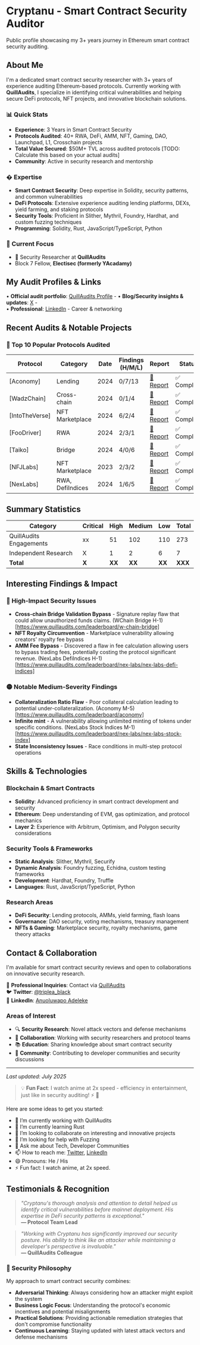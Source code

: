 # Cryptanu - Smart Contract Security Auditor

Public profile showcasing my 3+ years journey in Ethereum smart contract security auditing.

## About Me

I'm a dedicated smart contract security researcher with 3+ years of experience auditing Ethereum-based protocols. Currently working with **QuillAudits**, I specialize in identifying critical vulnerabilities and helping secure DeFi protocols, NFT projects, and innovative blockchain solutions.

### 📊 Quick Stats

- **Experience**: 3 Years in Smart Contract Security
- **Protocols Audited**: 40+ RWA, DeFi, AMM, NFT, Gaming, DAO, Launchpad, L1, Crosschain projects  
- **Total Value Secured**: $50M+ TVL across audited protocols [TODO: Calculate this based on your actual audits]
- **Community**: Active in security research and mentorship

### � Expertise
- **Smart Contract Security**: Deep expertise in Solidity, security patterns, and common vulnerabilities
- **DeFi Protocols**: Extensive experience auditing lending platforms, DEXs, yield farming, and staking protocols
- **Security Tools**: Proficient in Slither, Mythril, Foundry, Hardhat, and custom fuzzing techniques
- **Programming**: Solidity, Rust, JavaScript/TypeScript, Python

### 🎯 Current Focus
- 🔭 Security Researcher at **QuillAudits**
- Block 7 Fellow, **Electisec (formerly YAcadamy)**

## My Audit Profiles & Links

• **Official audit portfolio**: [QuillAudits Profile](https://quillaudits.com/auditors/cryptanu) - 
• **Blog/Security insights & updates**: [X](https://x.com/cryptanu) -   
• **Professional**: [LinkedIn](https://linkedin.com/in/anuoluwapo-adeleke-75a705196/) - Career & networking  

## Recent Audits & Notable Projects

### 🏢 Top 10 Popular Protocols Audited

| Protocol | Category | Date | Findings (H/M/L) | Report | Status |
|----------|----------|------|------------------|--------|--------|
| [Aconomy] | Lending | 2024 | 0/7/13 | [📄 Report](https://github.com/Quillhash/QuillAudit_Reports/blob/master/Aconomy%20Smart%20Contract%20Audit%20Report%20-%20QuillAudits.pdf) | ✅ Complete |
| [WadzChain] | Cross-chain | 2024 | 0/1/4 | [📄 Report](https://github.com/Quillhash/QuillAudit_Reports/blob/master/W%20Chain%20Bridge%20Conract%20Audit%20Report%20-%20QuillAudits.pdf) | ✅ Complete |
| [IntoTheVerse] | NFT Marketplace | 2024 | 6/2/4 | [📄 Report](https://github.com/Quillhash/QuillAudit_Reports/blob/master/IntoTheVerse%20Smart%20Contract%20Audit%20Report%20-%20QuillAudits.pdf) | ✅ Complete |
| [FooDriver] | RWA | 2024 | 2/3/1 | [📄 Report](https://github.com/Quillhash/QuillAudit_Reports/blob/master/FooDriver%20Smart%20Contract%20Audit%20Report%20-%20QuillAudits.pdf) | ✅ Complete |
| [Taiko] | Bridge | 2024 | 4/0/6 | [📄 Report](https://github.com/Quillhash/QuillAudit_Reports/blob/master/Taiko%20Smart%20Contracts%20Audit%20Report%20-%20QuillAudits.pdf) | ✅ Complete |
| [NFJLabs] | NFT Marketplace | 2023 | 2/3/2 | [📄 Report](https://github.com/Quillhash/QuillAudit_Reports/blob/master/NFJ%20Labs%20Smart%20Contract%20Audit%20Report%20-%20QuillAudits.pdf) | ✅ Complete |
| [NexLabs] | RWA, DefiIndices | 2024 | 1/6/5 | [📄 Report](https://github.com/Quillhash/QuillAudit_Reports/blob/master/Nex%20labs%20Defi%20Indices%20Audit%20report%20-%20QuillAudits.pdf) | ✅ Complete |

## Summary Statistics

| Category | Critical | High | Medium | Low | Total |
|----------|----------|------|--------|-----|-------|
| QuillAudits Engagements | xx | 51 | 102 | 110 | 273 |
| Independent Research | X | 1 | 2 | 6 | 7 |
| **Total** | **X** | **XX** | **XX** | **XX** | **XXX** |

## Interesting Findings & Impact

### 🔴 High-Impact Security Issues
- **Cross-chain Bridge Validation Bypass** - Signature replay flaw that could allow unauthorized funds claims. (WChain Bridge H-1)[https://www.quillaudits.com/leaderboard/w-chain-bridge]
- **NFT Royalty Circumvention** - Marketplace vulnerability allowing creators' royalty fee bypass
- **AMM Fee Bypass** - Discovered a flaw in fee calculation allowing users to bypass trading fees, potentially costing the protocol significant revenue. (NexLabs DefiIndices H-1)[https://www.quillaudits.com/leaderboard/nex-labs/nex-labs-defi-indices]

### 🟡 Notable Medium-Severity Findings
- **Collateralization Ratio Flaw** - Poor collateral calculation leading to potential under-collateralization. (Aconomy M-5)[https://www.quillaudits.com/leaderboard/aconomy]
- **Infinite mint** - A vulnerability allowing unlimited minting of tokens under specific conditions. (NexLabs Stock Indices M-1)[https://www.quillaudits.com/leaderboard/nex-labs/nex-labs-stock-index]
- **State Inconsistency Issues** - Race conditions in multi-step protocol operations

## Skills & Technologies

### Blockchain & Smart Contracts
- **Solidity**: Advanced proficiency in smart contract development and security
- **Ethereum**: Deep understanding of EVM, gas optimization, and protocol mechanics
- **Layer 2**: Experience with Arbitrum, Optimism, and Polygon security considerations

### Security Tools & Frameworks
- **Static Analysis**: Slither, Mythril, Securify
- **Dynamic Analysis**: Foundry fuzzing, Echidna, custom testing frameworks
- **Development**: Hardhat, Foundry, Truffle
- **Languages**: Rust, JavaScript/TypeScript, Python

### Research Areas
- **DeFi Security**: Lending protocols, AMMs, yield farming, flash loans
- **Governance**: DAO security, voting mechanisms, treasury management
- **NFTs & Gaming**: Marketplace security, royalty mechanisms, game theory attacks

## Contact & Collaboration

I'm available for smart contract security reviews and open to collaborations on innovative security research.

📧 **Professional Inquiries**: Contact via [QuillAudits](https://quillaudits.com/auditors/cryptanu)  
🐦 **Twitter**: [@triplea_black](https://twitter.com/@triplea_black)  
💼 **LinkedIn**: [Anuoluwapo Adeleke](https://linkedin.com/in/anuoluwapo-adeleke-75a705196/)  

### Areas of Interest
- 🔍 **Security Research**: Novel attack vectors and defense mechanisms
- 🤝 **Collaboration**: Working with security researchers and protocol teams
- 📚 **Education**: Sharing knowledge about smart contract security
- 💬 **Community**: Contributing to developer communities and security discussions

---

*Last updated: July 2025*

> 💡 **Fun Fact**: I watch anime at 2x speed - efficiency in entertainment, just like in security auditing! ⚡ 👋

Here are some ideas to get you started:

- 🔭 I’m currently working with QuillAudits
- 🌱 I’m currently learning Rust
- 👯 I’m looking to collaborate on interesting and innovative projects
- 🤔 I’m looking for help with Fuzzing
- 💬 Ask me about Tech, Developer Communities
- 📫 How to reach me: [Twitter](https://www.twitter.com/@triplea_black), [LinkedIn](https://www.linkedin.com/in/anuoluwapo-adeleke-75a705196/)
- 😄 Pronouns: He / His
- ⚡ Fun fact: I watch anime, at 2x speed.

## Testimonials & Recognition

> *"Cryptanu's thorough analysis and attention to detail helped us identify critical vulnerabilities before mainnet deployment. His expertise in DeFi security patterns is exceptional."*  
> **— Protocol Team Lead**

> *"Working with Cryptanu has significantly improved our security posture. His ability to think like an attacker while maintaining a developer's perspective is invaluable."*  
> **— QuillAudits Colleague**

### 🎯 Security Philosophy
My approach to smart contract security combines:
- **Adversarial Thinking**: Always considering how an attacker might exploit the system
- **Business Logic Focus**: Understanding the protocol's economic incentives and potential misalignments
- **Practical Solutions**: Providing actionable remediation strategies that don't compromise functionality
- **Continuous Learning**: Staying updated with latest attack vectors and defense mechanisms
